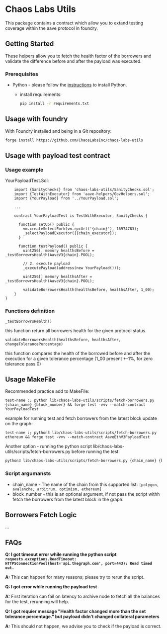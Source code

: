 # Chaos Labs Utils

This package contains a contract which allow you to extand testing coverage within the aave protocol in foundry.

## Getting Started

These helpers allow you to fetch the health factor of the borrowers and validate the difference before and after the payload was executed. 


### Prerequisites

* Python - please follow the [instructions](https://packaging.python.org/en/latest/tutorials/installing-packages/) to install Python.

    - install requirements:
        ```bash
        pip install -r requirements.txt
        ```

## Usage with foundry
With Foundry installed and being in a Git repository:

```bash
forge install https://github.com/ChaosLabsInc/chaos-labs-utils
```

## Usage with payload test contract

### Usage example 
YourPayloadTest.Sol:
```
    import {SanityChecks} from 'chaos-labs-utils/SanityChecks.sol';
    import {TestWithExecutor} from 'aave-helpers/GovHelpers.sol';
    import {YourPayload} from '../YourPayload.sol';

    ...

    contract YourPayloadTest is TestWithExecutor, SanityChecks {

      function setUp() public {
        vm.createSelectFork(vm.rpcUrl('{chain}'), 16974783);
        _selectPayloadExecutor({{chain_executor});
      }
  
      function testPayload() public {
        uint256[] memory healthsBefore = _testBorrowrsHealth(AaveV3{chain}.POOL);

        // 2. execute payload
        _executePayload(address(new YourPayload()));

        uint256[] memory healthsAfter = _testBorrowrsHealth(AaveV3{chain}.POOL);

        validateBorrowersHealth(healthsBefore, healthsAfter, 1_00);
    }
}
```
### Functions definition

```_testBorrowrsHealth()```

this function return all borrowers health for the given protocol status.

```validateBorrowersHealth(healthsBefore, healthsAfter, changeTolerancePercentage)```

this function compares the health of the borrowed before and after the execution for a given tolerance percentage (1_00 present +-1%, for zero tolerance pass 0)

## Usage MakeFile
Recommended practice add to MakeFile:
```solidity
test-name :; python lib/chaos-labs-utils/scripts/fetch-borrowers.py {chain_name} {block_number} && forge test -vvv --match-contract YourPayloadTest
```

example for running test and fetch borrowers from the latest block update on the graph:
```
test-name :; python3 lib/chaos-labs-utils/scripts/fetch-borrowers.py ethereum && forge test -vvv --match-contract AaveEthV3PayloadTest
```

Another option - running the python script lib/chaos-labs-utils/scripts/fetch-borrowers.py before running the test:
```bash
python3 lib/chaos-labs-utils/scripts/fetch-borrowers.py {chain_name} {block_number}
```

### Script argumansts
* chain_name - The name of the chain from this supported list: ```[polygon, avalanche, arbitrum, optimism, ethereum]```
* block_number - this is an optional argument, if not pass the script withh fetch the borrowers from the latest block in the graph.

## Borrowers Fetch Logic
...

## FAQs

**Q: I got timeout error while running the python script ```requests.exceptions.ReadTimeout: HTTPSConnectionPool(host='api.thegraph.com', port=443): Read timed out.```**

**A:** This can happen for many reasons; please try to rerun the script.


**Q: I got error while running the payload test**

**A:**  First iteration can fail on latency to archive node to fetch all the balances for the test, rerunning will help.


**Q: I got requier message "Health factor changed more than the set tolerance percentage." but payload didn't changed collateral parameters**

**A:** This should not happen, we advise you to check if the payload is correct. 
